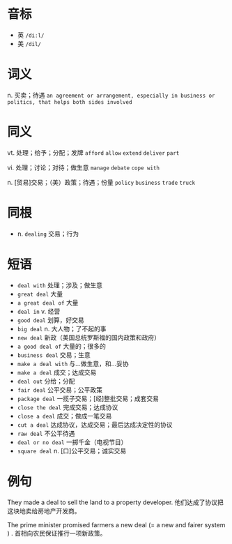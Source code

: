# 音标

- 英 `/diːl/`
- 美 `/dil/`

# 词义

n. 买卖；待遇
`an agreement or arrangement, especially in business or politics, that helps both sides involved`

# 同义

vt. 处理；给予；分配；发牌
`afford` `allow` `extend` `deliver` `part`

vi. 处理；讨论；对待；做生意
`manage` `debate` `cope with`

n. [贸易]交易；（美）政策；待遇；份量
`policy` `business` `trade` `truck`

# 同根

- n. `dealing` 交易；行为

# 短语

- `deal with` 处理；涉及；做生意
- `great deal` 大量
- `a great deal of` 大量
- `deal in` v. 经营
- `good deal` 划算，好交易
- `big deal` n. 大人物；了不起的事
- `new deal` 新政（美国总统罗斯福的国内政策和政府）
- `a good deal of` 大量的；很多的
- `business deal` 交易；生意
- `make a deal with` 与…做生意，和…妥协
- `make a deal` 成交；达成交易
- `deal out` 分给；分配
- `fair deal` 公平交易；公平政策
- `package deal` 一揽子交易；[经]整批交易；成套交易
- `close the deal` 完成交易；达成协议
- `close a deal` 成交；做成一笔交易
- `cut a deal` 达成协议，达成交易；最后达成决定性的协议
- `raw deal` 不公平待遇
- `deal or no deal` 一掷千金（电视节目）
- `square deal` n. [口]公平交易；诚实交易

# 例句

They made a deal to sell the land to a property developer.
他们达成了协议把这块地卖给房地产开发商。

The prime minister promised farmers a new deal (= a new and fairer system ) .
首相向农民保证推行一项新政策。


